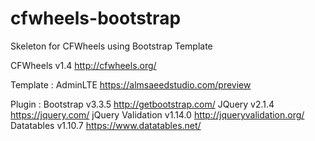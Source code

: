 # cfwheels-bootstrap
Skeleton for CFWheels using Bootstrap Template

CFWheels v1.4
http://cfwheels.org/

Template :
AdminLTE https://almsaeedstudio.com/preview

Plugin :
Bootstrap v3.3.5 http://getbootstrap.com/
JQuery v2.1.4 https://jquery.com/
jQuery Validation v1.14.0 http://jqueryvalidation.org/
Datatables v1.10.7 https://www.datatables.net/
